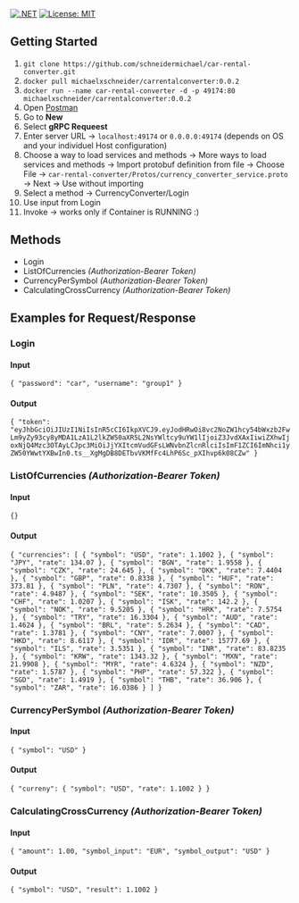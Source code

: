 [![.NET](https://github.com/schneidermichael/car-rental-converter/actions/workflows/dotnet.yml/badge.svg)](https://github.com/schneidermichael/car-rental-converter/actions/workflows/dotnet.yml)
[![License: MIT](https://img.shields.io/badge/License-MIT-yellow.svg)](https://opensource.org/licenses/MIT)

## Getting Started

1. `git clone https://github.com/schneidermichael/car-rental-converter.git` 
2. `docker pull michaelxschneider/carrentalconverter:0.0.2`
3. `docker run --name car-rental-converter -d -p 49174:80 michaelxschneider/carrentalconverter:0.0.2`
4. Open [Postman](https://www.postman.com/downloads/)
5. Go to **New**
6. Select **gRPC Requeest**
7. Enter server URL -> `localhost:49174` or `0.0.0.0:49174` (depends on OS and your individuel Host configuration)
8. Choose a way to load services and methods -> More ways to load services and methods -> Import protobuf definition from file -> Choose File -> `car-rental-converter/Protos/currency_converter_service.proto` -> Next -> Use without importing
9.  Select a method -> CurrencyConverter/Login
10. Use input from Login 
11. Invoke -> works only if Container is RUNNING :) 

## Methods

* Login
* ListOfCurrencies *(Authorization-Bearer Token)*
* CurrencyPerSymbol *(Authorization-Bearer Token)*
* CalculatingCrossCurrency *(Authorization-Bearer Token)*

## Examples for Request/Response

### Login

#### Input

`{
    "password": "car",
    "username": "group1"
}`

#### Output

`{
    "token": "eyJhbGciOiJIUzI1NiIsInR5cCI6IkpXVCJ9.eyJodHRwOi8vc2NoZW1hcy54bWxzb2FwLm9yZy93cy8yMDA1LzA1L2lkZW50aXR5L2NsYWltcy9uYW1lIjoiZ3JvdXAxIiwiZXhwIjoxNjQ4Mzc3OTAyLCJpc3MiOiJjYXItcmVudGFsLWNvbnZlcnRlciIsImF1ZCI6ImNhci1yZW50YWwtYXBwIn0.ts__XgMgDB8DETbvVKMfFc4LhP6Sc_pXIhvp6k08CZw"
}`
### ListOfCurrencies *(Authorization-Bearer Token)*

#### Input

`{}`

#### Output

`{
    "currencies": [
        {
            "symbol": "USD",
            "rate": 1.1002
        },
        {
            "symbol": "JPY",
            "rate": 134.07
        },
        {
            "symbol": "BGN",
            "rate": 1.9558
        },
        {
            "symbol": "CZK",
            "rate": 24.645
        },
        {
            "symbol": "DKK",
            "rate": 7.4404
        },
        {
            "symbol": "GBP",
            "rate": 0.8338
        },
        {
            "symbol": "HUF",
            "rate": 373.81
        },
        {
            "symbol": "PLN",
            "rate": 4.7307
        },
        {
            "symbol": "RON",
            "rate": 4.9487
        },
        {
            "symbol": "SEK",
            "rate": 10.3505
        },
        {
            "symbol": "CHF",
            "rate": 1.0207
        },
        {
            "symbol": "ISK",
            "rate": 142.2
        },
        {
            "symbol": "NOK",
            "rate": 9.5205
        },
        {
            "symbol": "HRK",
            "rate": 7.5754
        },
        {
            "symbol": "TRY",
            "rate": 16.3304
        },
        {
            "symbol": "AUD",
            "rate": 1.4624
        },
        {
            "symbol": "BRL",
            "rate": 5.2634
        },
        {
            "symbol": "CAD",
            "rate": 1.3781
        },
        {
            "symbol": "CNY",
            "rate": 7.0007
        },
        {
            "symbol": "HKD",
            "rate": 8.6117
        },
        {
            "symbol": "IDR",
            "rate": 15777.69
        },
        {
            "symbol": "ILS",
            "rate": 3.5351
        },
        {
            "symbol": "INR",
            "rate": 83.8235
        },
        {
            "symbol": "KRW",
            "rate": 1343.32
        },
        {
            "symbol": "MXN",
            "rate": 21.9908
        },
        {
            "symbol": "MYR",
            "rate": 4.6324
        },
        {
            "symbol": "NZD",
            "rate": 1.5787
        },
        {
            "symbol": "PHP",
            "rate": 57.322
        },
        {
            "symbol": "SGD",
            "rate": 1.4919
        },
        {
            "symbol": "THB",
            "rate": 36.906
        },
        {
            "symbol": "ZAR",
            "rate": 16.0386
        }
    ]
}`

### CurrencyPerSymbol *(Authorization-Bearer Token)*

#### Input

`{
    "symbol": "USD"
}`

#### Output 

`{
    "curreny": {
        "symbol": "USD",
        "rate": 1.1002
    }
}`

### CalculatingCrossCurrency *(Authorization-Bearer Token)*

#### Input

`{
    "amount": 1.00,
    "symbol_input": "EUR",
    "symbol_output": "USD"
}`

#### Output

`{
    "symbol": "USD",
    "result": 1.1002
}`

